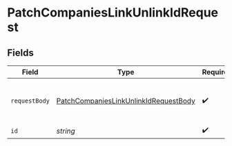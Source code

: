 # PatchCompaniesLinkUnlinkIdRequest


## Fields

| Field                                                                                                     | Type                                                                                                      | Required                                                                                                  | Description                                                                                               |
| --------------------------------------------------------------------------------------------------------- | --------------------------------------------------------------------------------------------------------- | --------------------------------------------------------------------------------------------------------- | --------------------------------------------------------------------------------------------------------- |
| `requestBody`                                                                                             | [PatchCompaniesLinkUnlinkIdRequestBody](../../models/operations/PatchCompaniesLinkUnlinkIdRequestBody.md) | :heavy_check_mark:                                                                                        | Linked / Unlinked contacts and deals ids.                                                                 |
| `id`                                                                                                      | *string*                                                                                                  | :heavy_check_mark:                                                                                        | N/A                                                                                                       |